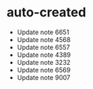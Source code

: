 # auto-created
- Update note 6651
- Update note 4568
- Update note 6557
- Update note 4389
- Update note 3232
- Update note 6569
- Update note 9007
